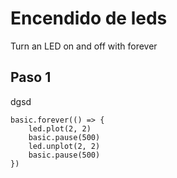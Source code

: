 # Encendido de leds

Turn an LED on and off with forever 

## Paso 1

dgsd

```sim
basic.forever(() => {
    led.plot(2, 2)
    basic.pause(500)
    led.unplot(2, 2)
    basic.pause(500)
})
```